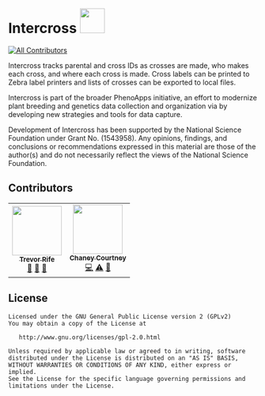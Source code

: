 # Intercross <a href="https://play.google.com/store/apps/details?id=org.phenoapps.intercross"><img src="https://play.google.com/intl/en_us/badges/images/generic/en-play-badge.png" height="50"></a>
<!-- ALL-CONTRIBUTORS-BADGE:START - Do not remove or modify this section -->
[![All Contributors](https://img.shields.io/badge/all_contributors-2-orange.svg?style=flat-square)](#contributors-)
<!-- ALL-CONTRIBUTORS-BADGE:END -->

Intercross tracks parental and cross IDs as crosses are made, who makes each cross, and where each cross is made. Cross labels can be printed to Zebra label printers and lists of crosses can be exported to local files.

Intercross is part of the broader PhenoApps initiative, an effort to modernize plant breeding and genetics data collection and organization via by developing new strategies and tools for data capture.

Development of Intercross has been supported by the National Science Foundation under Grant No. (1543958). Any opinions, findings, and conclusions or recommendations expressed in this material are those of the author(s) and do not necessarily reflect the views of the National Science Foundation.

## Contributors
<!-- ALL-CONTRIBUTORS-LIST:START - Do not remove or modify this section -->
<!-- prettier-ignore-start -->
<!-- markdownlint-disable -->
<table>
  <tr>
    <td align="center"><a href="https://github.com/trife"><img src="https://avatars.githubusercontent.com/u/1869534?v=4?s=100" width="100px;" alt=""/><br /><sub><b>Trevor Rife</b></sub></a><br /><a href="#projectManagement-trife" title="Project Management">📆</a> <a href="#design-trife" title="Design">🎨</a> <a href="https://github.com/PhenoApps/Intercross/pulls?q=is%3Apr+reviewed-by%3Atrife" title="Reviewed Pull Requests">👀</a></td>
    <td align="center"><a href="https://github.com/chaneylc"><img src="https://avatars.githubusercontent.com/u/5421632?v=4?s=100" width="100px;" alt=""/><br /><sub><b>Chaney Courtney</b></sub></a><br /><a href="https://github.com/PhenoApps/Intercross/commits?author=chaneylc" title="Code">💻</a> <a href="https://github.com/PhenoApps/Intercross/commits?author=chaneylc" title="Tests">⚠️</a> <a href="https://github.com/PhenoApps/Intercross/commits?author=chaneylc" title="Documentation">📖</a></td>
  </tr>
</table>

<!-- markdownlint-restore -->
<!-- prettier-ignore-end -->

<!-- ALL-CONTRIBUTORS-LIST:END -->


## License
    Licensed under the GNU General Public License version 2 (GPLv2)
    You may obtain a copy of the License at

       http://www.gnu.org/licenses/gpl-2.0.html

    Unless required by applicable law or agreed to in writing, software
    distributed under the License is distributed on an "AS IS" BASIS,
    WITHOUT WARRANTIES OR CONDITIONS OF ANY KIND, either express or implied.
    See the License for the specific language governing permissions and
    limitations under the License.
